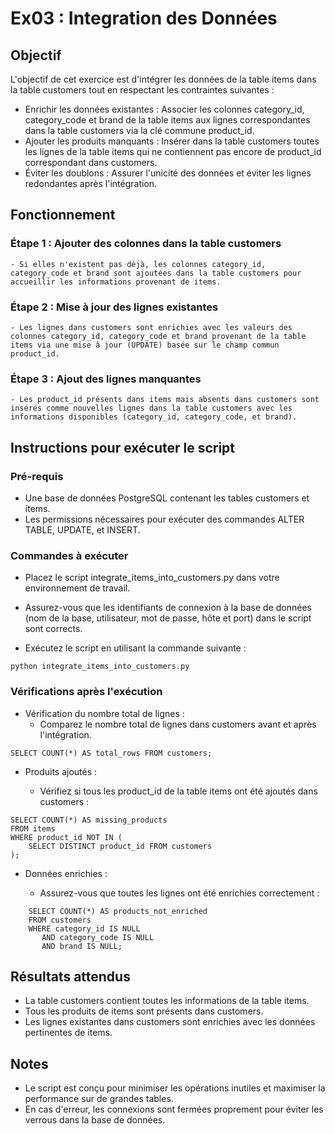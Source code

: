 # Ex03 : Integration des Données

## Objectif

L'objectif de cet exercice est d'intégrer les données de la table items dans la table customers tout en respectant les contraintes suivantes :

- Enrichir les données existantes : Associer les colonnes category_id, category_code et brand de la table items aux lignes correspondantes dans la table customers via la clé commune product_id.
- Ajouter les produits manquants : Insérer dans la table customers toutes les lignes de la table items qui ne contiennent pas encore de product_id correspondant dans customers.
- Éviter les doublons : Assurer l'unicité des données et éviter les lignes redondantes après l'intégration.

## Fonctionnement

### Étape 1 : Ajouter des colonnes dans la table customers

    - Si elles n'existent pas déjà, les colonnes category_id, category_code et brand sont ajoutées dans la table customers pour accueillir les informations provenant de items.

### Étape 2 : Mise à jour des lignes existantes

    - Les lignes dans customers sont enrichies avec les valeurs des colonnes category_id, category_code et brand provenant de la table items via une mise à jour (UPDATE) basée sur le champ commun product_id.

### Étape 3 : Ajout des lignes manquantes

    - Les product_id présents dans items mais absents dans customers sont insérés comme nouvelles lignes dans la table customers avec les informations disponibles (category_id, category_code, et brand).

## Instructions pour exécuter le script
### Pré-requis

- Une base de données PostgreSQL contenant les tables customers et items.
- Les permissions nécessaires pour exécuter des commandes ALTER TABLE, UPDATE, et INSERT.

### Commandes à exécuter

- Placez le script integrate_items_into_customers.py dans votre environnement de travail.

- Assurez-vous que les identifiants de connexion à la base de données (nom de la base, utilisateur, mot de passe, hôte et port) dans le script sont corrects.

- Exécutez le script en utilisant la commande suivante :
```
python integrate_items_into_customers.py
```

### Vérifications après l'exécution

- Vérification du nombre total de lignes :
    - Comparez le nombre total de lignes dans customers avant et après l'intégration.

```
SELECT COUNT(*) AS total_rows FROM customers;
```

- Produits ajoutés :

    - Vérifiez si tous les product_id de la table items ont été ajoutés dans customers :

```
SELECT COUNT(*) AS missing_products
FROM items
WHERE product_id NOT IN (
    SELECT DISTINCT product_id FROM customers
);
```

- Données enrichies :

    - Assurez-vous que toutes les lignes ont été enrichies correctement :

```
    SELECT COUNT(*) AS products_not_enriched
    FROM customers
    WHERE category_id IS NULL
       AND category_code IS NULL
       AND brand IS NULL;
```

## Résultats attendus

- La table customers contient toutes les informations de la table items.
- Tous les produits de items sont présents dans customers.
- Les lignes existantes dans customers sont enrichies avec les données pertinentes de items.

## Notes

- Le script est conçu pour minimiser les opérations inutiles et maximiser la performance sur de grandes tables.
- En cas d'erreur, les connexions sont fermées proprement pour éviter les verrous dans la base de données.